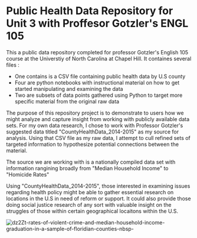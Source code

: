 # Public Health Data Repository for Unit 3 with Proffesor Gotzler's ENGL 105

This a public data repository completed for professor Gotzler's English 105 course at the Universtiy of North Carolina at Chapel Hill. 
It containes several files :

  - One contains is a CSV file containing public health data by U.S county 
  - Four are python notebooks with instructional material on how to get started manipulating and examining the data
  - Two are subsets of data points gathered using Python to target more specific material from the original raw data
 
The purpose of this repository project is to demonstrate to users how we might analyze and capture insight from working with publicly available data sets. For my own data research, I chose to work with Professor Gotzler's suggested data titled "CountyHealthData_2014-2015" as my source for analysis. Using that CSV file as my raw data, I attempt to cull refined sets of targeted information to hypothesize potential connections between the material. 

The source we are working with is a nationally compiled data set with information rangining broadly from "Median Household Income" to "Homicide Rates"

Using "CountyHealthData_2014-2015", those interested in examining issues regarding health policy might be able to gather essential research on locations in the U.S in need of reform or support. It could also provide those doing social justice research of any sort with valuable insight on the struggles of those within certain geographical locaitons within the U.S. 

![dz2Zt-rates-of-violent-crime-and-median-household-income-graduation-in-a-sample-of-floridian-counties-nbsp-](https://user-images.githubusercontent.com/118197639/202916982-81b785c2-76af-4f89-812e-1fafa06c9715.png)
